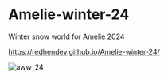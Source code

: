 # Amelie-winter-24
Winter snow world for Amelie 2024

https://redhendev.github.io/Amelie-winter-24/

![aww_24](https://github.com/user-attachments/assets/0f747f19-6d7d-47dd-98dd-6c3ead3c1238)
